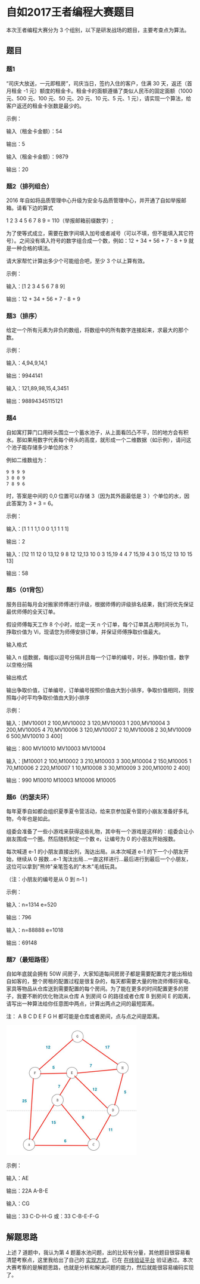 自如2017王者编程大赛题目
===========

本次王者编程大赛分为 3 个组别，以下是研发战场的题目，主要考查点为算法。

## 题目

### 题1

“司庆大放送，一元即租房”，司庆当日，签约入住的客户，住满 30 天，返还（首月租金 -1 元）额度的租金卡。租金卡的面额遵循了类似人民币的固定面额（1000 元、500 元、100 元、50 元、20 元、10 元、5 元、1 元），请实现一个算法，给客户返还的租金卡张数是最少的。

示例：

输入（租金卡金额）：54

输出：5

输入（租金卡金额）：9879

输出：20

### 题2（排列组合）

2016 年自如将品质管理中心升级为安全与品质管理中心，并开通了自如举报邮箱。请看下边的算式

1 2 3 4 5 6 7 8 9 = 110（举报邮箱前缀数字）; 

为了使等式成立，需要在数字间填入加号或者减号（可以不填，但不能填入其它符号）。之间没有填入符号的数字组合成一个数，例如：12 + 34 + 56 + 7 - 8 + 9 就是一种合格的填法。

请大家帮忙计算出多少个可能组合吧，至少 3 个以上算有效。

示例：

输入：[1 2 3 4 5 6 7 8 9]

输出：12 + 34 + 56 + 7 - 8 + 9

### 题3（排序）

给定一个所有元素为非负的数组，将数组中的所有数字连接起来，求最大的那个数。

示例：

输入：4,94,9,14,1

输出：9944141

输入：121,89,98,15,4,3451

输出：98894345115121

### 题4

自如寓打算门口用砖头围立一个蓄水池子，从上面看凹凸不平，凹的地方会有积水。那如果用数字代表每个砖头的高度，就形成一个二维数据（如示例），请问这个池子能存储多少单位的水？

例如二维数组为：

```
9 9 9 9
3 0 0 9
7 8 9 6
```

时，答案是中间的 0,0 位置可以存储 3（因为其外面最低是 3 ）个单位的水，因此答案为 3 + 3 = 6。

示例：

输入：[1 1 1 1,1 0 0 1,1 1 1 1]

输出：2

输入：[12 11 12 0 13,12 9 8 12 12,13 10 0 3 15,19 4 4 7 15,19 4 3 0 15,12 13 10 15 13]

输出：58

### 题5（01背包）

服务目前每月会对搬家师傅进行评级，根据师傅的评级排名结果，我们将优先保证最优师傅的全天订单。

假设师傅每天工作 8 个小时，给定一天 n 个订单，每个订单其占用时间长为 Ti，挣取价值为 Vi，现请您为师傅安排订单，并保证师傅挣取价值最大。

输入格式

输入 n 组数据，每组以逗号分隔并且每一个订单的编号，时长，挣取价值，数字以空格分隔

输出格式

输出争取价值，订单编号，订单编号按照价值由大到小排序，争取价值相同，则按照每小时平均争取价值由大到小排序

示例：

输入：[MV10001 2 100,MV10002 3 120,MV10003 1 200,MV10004 3 200,MV10005 4 70,MV10006 3 120,MV10007 2 10,MV10008 2 30,MV10009 6 500,MV10010 3 400]

输出：800 MV10010 MV10003 MV10004

输入：[M10001 2 100,M10002 3 210,M10003 3 300,M10004 2 150,M10005 1 70,M10006 2 220,M10007 1 10,M10008 3 30,M10009 3 200,M10010 2 400]

输出：990 M10010 M10003 M10006 M10005

### 题6（约瑟夫环）

每年夏季自如都会组织夏季夏令营活动，给来京参加夏令营的小崩友准备好多礼物，今年也是如此。

组委会准备了一些小游戏来获得这些礼物，其中有一个游戏是这样的：组委会让小崩友围成一个圈。然后随机制定一个数 e，让编号为 0 的小朋友开始报数。

每次喊道 e-1 的小朋友直接出列，淘达出局。从本次喊道 e-1 的下一个小朋友开始，继续从 0 报数...e-1 淘汰出局...一直这样进行...最后进行到最后一个小朋友，这位可以拿到"熊帅"亲笔签名的"木木"毛绒玩具。

（注：小朋友的编号是从 0 到 n-1 )

示例：

输入：n=1314 e=520

输出：796

输入：n=88888 e=1018

输出：69148

### 题7（最短路径）

自如年底就会拥有 50W 间房子，大家知道每间房房子都是需要配置完才能出租给自如客的，整个房租的配置过程是很复杂的，每天都需要大量的物流师傅将家电、家具等物品从仓库送到需要配置的每个房间。为了能在更多的时间配置更多的房子，我要不断的优化物流从仓库 A 到房间 G 的路径或者仓库 B 到房间 E 的距离，请写出一种算法给你任意图中两点，计算出两点之间的最短距离。

注： A B C D E F G H 都可能是仓库或者房间，点与点之间是距离。

![](https://github.com/fan-haobai/2017-ziroom-king/blob/master/point.png)

示例：

输入：AE

输出：22A A-B-E

输入：CG

输出：33 C-D-H-G
  或：33 C-B-E-F-G

## 解题思路

上述 7 道题中，我认为第 4 题蓄水池问题，出的比较有分量，其他题目很容易看清楚考察点，这里我给出了自己的 [实现方式](https://github.com/fan-haobai/2017-ziroom-king/tree/master/src)，已在 [在线验证平台](http://www.anycodes.cn/zh/) 验证通过。本次大赛考察的是解题思路，也就是分析和解决问题的能力，然后就能很容易编码实现了。
